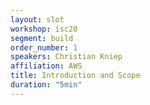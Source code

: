 ```yaml
---
layout: slot
workshop: isc20
segment: build
order_number: 1
speakers: Christian Kniep
affiliation: AWS
title: Introduction and Scope
duration: "5min"
---
```

